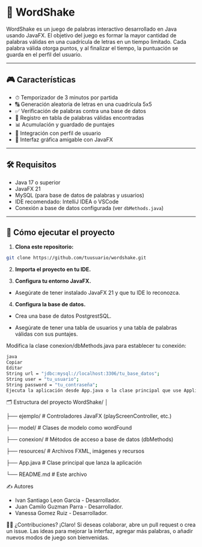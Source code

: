 # 🧠 WordShake

WordShake es un juego de palabras interactivo desarrollado en Java usando JavaFX. El objetivo del juego es formar la mayor cantidad de palabras válidas en una cuadrícula de letras en un tiempo limitado. Cada palabra válida otorga puntos, y al finalizar el tiempo, la puntuación se guarda en el perfil del usuario.

---

## 🎮 Características

- ⏱ Temporizador de 3 minutos por partida
- 🔠 Generación aleatoria de letras en una cuadrícula 5x5
- ✅ Verificación de palabras contra una base de datos
- 🧾 Registro en tabla de palabras válidas encontradas
- 📊 Acumulación y guardado de puntajes
- 👤 Integración con perfil de usuario
- 🌙 Interfaz gráfica amigable con JavaFX

---

## 🛠 Requisitos

- Java 17 o superior
- JavaFX 21
- MySQL (para base de datos de palabras y usuarios)
- IDE recomendado: IntelliJ IDEA o VSCode
- Conexión a base de datos configurada (ver `dbMethods.java`)

---

## 🚀 Cómo ejecutar el proyecto

1. **Clona este repositorio:**

```bash
git clone https://github.com/tuusuario/wordshake.git
```

2. **Importa el proyecto en tu IDE.**

3. **Configura tu entorno JavaFX.**

-  Asegúrate de tener instalado JavaFX 21 y que tu IDE lo reconozca.


4. **Configura la base de datos.**

-  Crea una base de datos PostgrestSQL.

-  Asegúrate de tener una tabla de usuarios y una tabla de palabras válidas con sus puntajes.

Modifica la clase conexion/dbMethods.java para establecer tu conexión:

```bash
java
Copiar
Editar
String url = "jdbc:mysql://localhost:3306/tu_base_datos";
String user = "tu_usuario";
String password = "tu_contraseña";
Ejecuta la aplicación desde App.java o la clase principal que use Application.launch().
```

🗂 Estructura del proyecto
WordShake/
│

├── ejemplo/                # Controladores JavaFX (playScreenController, etc.)

├── model/                  # Clases de modelo como wordFound

├── conexion/               # Métodos de acceso a base de datos (dbMethods)

├── resources/              # Archivos FXML, imágenes y recursos

├── App.java                # Clase principal que lanza la aplicación

└── README.md               # Este archivo


✍️ Autores
-  Ivan Santiago Leon Garcia - Desarrollador.
-  Juan Camilo Guzman Parra - Desarrollador.
-  Vanessa Gomez Ruiz - Desarrollador.

🙋‍♂️ ¿Contribuciones?
¡Claro! Si deseas colaborar, abre un pull request o crea un issue. Las ideas para mejorar la interfaz, agregar más palabras, o añadir nuevos modos de juego son bienvenidas.
